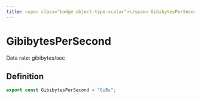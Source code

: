 ```yaml
---
title: <span class="badge object-type-scalar"></span> GibibytesPerSecond
---
```

# <span class="badge object-type-scalar"></span> GibibytesPerSecond

Data rate: gibibytes/sec

## Definition

```typescript
export const GibibytesPerSecond = "GiBs";

```

